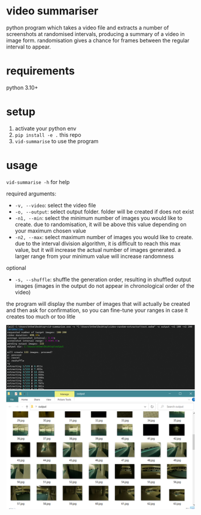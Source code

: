 # video summariser
python program which takes a video file and extracts a number of screenshots at randomised intervals, producing a summary of a video in image form. randomisation gives a chance for frames between the regular interval to appear.

# requirements
python 3.10+

# setup
1. activate your python env
2. `pip install -e .` this repo
3. `vid-summarise` to use the program

# usage
`vid-summarise -h` for help

required arguments:

- `-v, --video`: select the video file
- `-o, --output`: select output folder. folder will be created if does not exist
- `-n1, --min`: select the minimum number of images you would like to create. due to randomisation, it will be above this value depending on your maximum chosen value
- `-n2, --max`: select maximum number of images you would like to create. due to the interval division algorithm, it is difficult to reach this max value, but it will increase the actual number of images generated. a larger range from your minimum value will increase randomness

optional

- `-s, --shuffle`: shuffle the generation order, resulting in shuffled output images (images in the output do not appear in chronological order of the video)

the program will display the number of images that will actually be created and then ask for confirmation, so you can fine-tune your ranges in case it creates too much or too litle

![](./readme-img/1.png)
![](./readme-img/2.png)